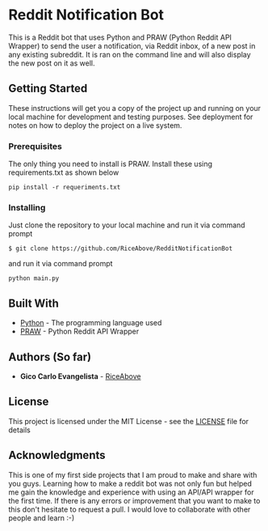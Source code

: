 # Reddit Notification Bot

This is a Reddit bot that uses Python and PRAW (Python Reddit API Wrapper) to send the user a notification, via Reddit inbox, of a new post in any existing subreddit. It is ran on the command line and will also display the new post on it as well.

## Getting Started

These instructions will get you a copy of the project up and running on your local machine for development and testing purposes. See deployment for notes on how to deploy the project on a live system.

### Prerequisites

The only thing you need to install is PRAW. Install these using requirements.txt as shown below 
```
pip install -r requeriments.txt
```

### Installing

Just clone the repository to your local machine and run it via command
prompt

```
$ git clone https://github.com/RiceAbove/RedditNotificationBot
```
and run it via command prompt
```
python main.py
```

## Built With

* [Python](https://www.python.org/) - The programming language used
* [PRAW](https://praw.readthedocs.io/en/latest/) - Python Reddit API Wrapper

## Authors (So far)

* **Gico Carlo Evangelista** - [RiceAbove](https://github.com/RiceAbove)

## License

This project is licensed under the MIT License - see the [LICENSE](LICENSE) file for details

## Acknowledgments

This is one of my first side projects that I am proud to make and share with you guys. Learning how to make a reddit bot was not only fun but helped me gain the knowledge and experience with using an API/API wrapper for the first time. If there is any errors or improvement that you want to make to this don't hesitate to request a pull. I would love to collaborate with other people and learn :-)
